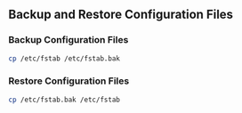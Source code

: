 ## Backup and Restore Configuration Files

### Backup Configuration Files

```bash
cp /etc/fstab /etc/fstab.bak
```

### Restore Configuration Files

```bash
cp /etc/fstab.bak /etc/fstab
```

